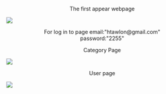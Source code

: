 
<p align="center">The first appear webpage</p>
<img src="https://firebasestorage.googleapis.com/v0/b/firstproject-b9c4b.appspot.com/o/Screenshot%20from%202020-01-06%2012-11-13.png?alt=media&token=d248771b-caaf-4f60-a20d-b30a622b5005"/>
<p align="center">For log in to page email:"htawlon@gmail.com" <br> password:"2255"</P>
<div class="dropdown-driver"></div>
<p align="center"> Category Page</p>
<img src="https://firebasestorage.googleapis.com/v0/b/firstproject-b9c4b.appspot.com/o/Screenshot%20from%202020-01-06%2012-10-47.png?alt=media&token=3f2cc61c-62a5-4990-82f6-a6db631d7159"/>
<p align="center">User page</p>
<img src="https://firebasestorage.googleapis.com/v0/b/firstproject-b9c4b.appspot.com/o/Screenshot%20from%202020-01-06%2012-10-53.png?alt=media&token=a357fd66-8f86-4e4b-bfda-1b25f693838b"/>
